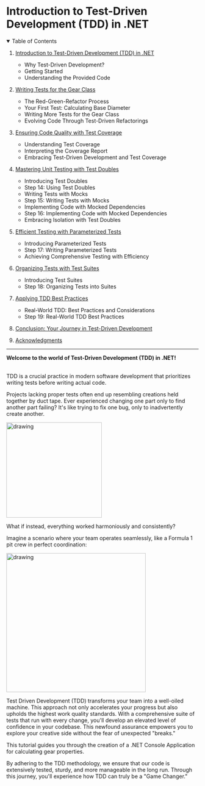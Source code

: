 # Introduction to Test-Driven Development (TDD) in .NET

<details markdown="block" open>
   <summary>Table of Contents</summary>
   

1. [Introduction to Test-Driven Development (TDD) in .NET](#introduction-to-test-driven-development-tdd-in-net)
   - Why Test-Driven Development?
   - Getting Started
   - Understanding the Provided Code



2. [Writing Tests for the Gear Class](#writing-tests-for-the-gear-class)
   - The Red-Green-Refactor Process
   - Your First Test: Calculating Base Diameter
   - Writing More Tests for the Gear Class
   - Evolving Code Through Test-Driven Refactorings



3. [Ensuring Code Quality with Test Coverage](#ensuring-code-quality-with-test-coverage)
   - Understanding Test Coverage
   - Interpreting the Coverage Report
   - Embracing Test-Driven Development and Test Coverage



4. [Mastering Unit Testing with Test Doubles](#mastering-unit-testing-with-test-doubles)
   - Introducing Test Doubles
   - Step 14: Using Test Doubles
   - Writing Tests with Mocks
   - Step 15: Writing Tests with Mocks
   - Implementing Code with Mocked Dependencies
   - Step 16: Implementing Code with Mocked Dependencies
   - Embracing Isolation with Test Doubles



5. [Efficient Testing with Parameterized Tests](#efficient-testing-with-parameterized-tests)
   - Introducing Parameterized Tests
   - Step 17: Writing Parameterized Tests
   - Achieving Comprehensive Testing with Efficiency



6. [Organizing Tests with Test Suites](#organizing-tests-with-test-suites)
   - Introducing Test Suites
   - Step 18: Organizing Tests into Suites



7. [Applying TDD Best Practices](#applying-tdd-best-practices)
   - Real-World TDD: Best Practices and Considerations
   - Step 19: Real-World TDD Best Practices



8. [Conclusion: Your Journey in Test-Driven Development](#conclusion-your-journey-in-test-driven-development)



9. [Acknowledgments](#acknowledgments)



</details>


---

**Welcome to the world of Test-Driven Development (TDD) in .NET!**

<br>
TDD is a crucial practice in modern software development that prioritizes writing tests before writing actual code.

Projects lacking proper tests often end up resembling creations held together by duct tape. Ever experienced changing one part only to find another part failing? It's like trying to fix one bug, only to inadvertently create another. 

<img src="https://i.imgflip.com/2bmd1r.jpg" alt="drawing" width="250"/>

What if instead, everything worked harmoniously and consistently?

Imagine a scenario where your team operates seamlessly, like a Formula 1 pit crew in perfect coordination:

<img src="https://images.fastcompany.net/image/upload/w_1280,f_auto,q_auto,fl_lossy/wp-cms/uploads/2021/10/p-1-how-to-get-your-team-to-work-like-a-formula-one-pit-crew.jpg" alt="drawing" width="365"/>

Test Driven Development (TDD) transforms your team into a well-oiled machine. This approach not only accelerates your progress but also upholds the highest work quality standards. With a comprehensive suite of tests that run with every change, you'll develop an elevated level of confidence in your codebase. This newfound assurance empowers you to explore your creative side without the fear of unexpected "breaks."

This tutorial guides you through the creation of a .NET Console Application for calculating gear properties. 

By adhering to the TDD methodology, we ensure that our code is extensively tested, sturdy, and more manageable in the long run. Through this journey, you'll experience how TDD can truly be a "Game Changer."
